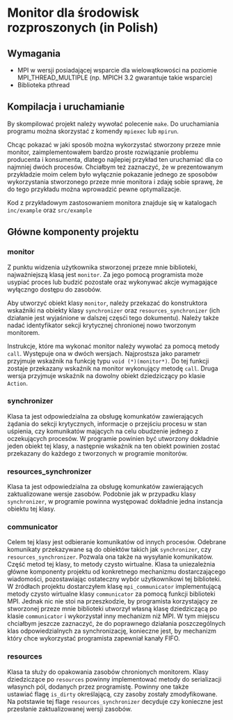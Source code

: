# Monitor dla środowisk rozproszonych (in Polish) #

## Wymagania ##

* MPI w wersji posiadającej wsparcie dla wielowątkowości na poziomie MPI_THREAD_MULTIPLE (np. MPICH 3.2 gwarantuje takie wsparcie)
* Biblioteka pthread

## Kompilacja i uruchamianie ##

By skompilować projekt należy wywołać polecenie `make`. Do uruchamiania programu można skorzystać z komendy `mpiexec` lub `mpirun`. 

Chcąc pokazać w jaki sposób można wykorzystać stworzony przeze mnie monitor, zaimplementowałem bardzo proste rozwiązanie problemu producenta i konsumenta, dlatego najlepiej przykład ten uruchamiać dla co najmniej dwóch procesów.
Chciałbym też zaznaczyć, że w prezentowanym przykładzie moim celem było wyłącznie pokazanie jednego ze sposobów wykorzystania stworzonego przeze mnie monitora i zdaję sobie sprawę, że do tego przykładu można wprowadzić pewne optymalizacje.

Kod z przykładowym zastosowaniem monitora znajduje się w katalogach `inc/example` oraz `src/example` 

## Główne komponenty projektu ##

### monitor ###
Z punktu widzenia użytkownika stworzonej przeze mnie biblioteki, najważniejszą klasą jest `monitor`. Za jego pomocą programista może usypiać proces lub budzić pozostałe oraz wykonywać akcje wymagające wyłączngo dostępu do zasobów. 

Aby utworzyć obiekt klasy `monitor`, należy przekazać do konstruktora wskaźniki na obiekty klasy `synchronizer` oraz `resources_synchronizer` (ich działanie jest wyjaśnione w dalszej częsći tego dokumentu). Należy także nadać identyfikator sekcji krytycznej chronionej nowo tworzonym monitorem. 

Instrukcje, które ma wykonać monitor należy wywołać za pomocą metody `call`. Występuje ona w dwóch wersjach.
Najprostsza jako parametr przyjmuje wskaźnik na funkcję typu `void (*)(monitor*)`. Do tej funkcji zostaje przekazany wskaźnik na monitor wykonujący metodę `call`. 
Druga wersja przyjmuje wskaźnik na dowolny obiekt dziedziczący po klasie `Action`.

### synchronizer ###
Klasa ta jest odpowiedzialna za obsługę komunkatów zawierających żądania do sekcji krytycznych, informacje o przejściu procesu w stan uśpienia, czy komunikatów mających na celu obudzenie jednego z oczekujących procesów.
W programie powinien być utworzony dokładnie jeden obiekt tej klasy, a następnie wskaźnik na ten obiekt powinien zostać przekazany do każdego z tworzonych w programie monitorów.


### resources_synchronizer ###
Klasa ta jest odpowiedzialna za obsługę komunkatów zawierających zaktualizowane wersje zasobów. Podobnie jak w przypadku klasy `synchronizer`, w programie powinna występować dokładnie jedna instancja obiektu tej klasy.

### communicator ###
Celem tej klasy jest odbieranie komunikatów od innych procesów. Odebrane komunikaty przekazywane są do obiektów takich jak `synchronizer`, czy `resources_synchronizer`. Pozwala ona także na wysyłanie komunikatów. Część metod tej klasy, to metody czysto wirtualne. Klasa ta uniezależnia główne komponenty projektu od konkretnego mechanizmu dostarczającego wiadomości, pozostawiając ostateczny wybór użytkownikowi tej biblioteki. W źródłach projektu dostarczyłem klasę `mpi_communicator` implementującą metody czysto wirtualne klasy `communicator` za pomocą funkcji biblioteki MPI. Jednak nic nie stoi na przeszkodzie, by programista korzystający ze stworzonej przeze mnie biblioteki utworzył własną klasę dziedziczącą po klasie `communicator` i wykorzystał inny mechanizm niż MPI. 
W tym miejscu chciałbym jeszcze zaznaczyć, że do poprawnego działania poszczególnych klas odpowiedzialnych za synchronizację, konieczne jest, by mechanizm który chce wykorzystać programista zapewniał kanały FIFO.

### resources ###
Klasa ta służy do opakowania zasobów chronionych monitorem. Klasy dziedziczące po `resources` powinny implementować metody do serializacji własynch pól, dodanych przez programistę. Powinny one także ustawiać flagę `is_dirty` określającą, czy zasoby zostały zmodyfikowane. Na potstawie tej flage `resources_synchronizer` decyduje czy konieczne jest przesłanie zaktualizowanej wersji zasobów.